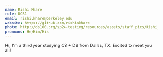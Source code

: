 ```yaml
---
name: Rishi Khare
role: UCS1
email: rishi.khare@berkeley.edu
website: https://github.com/rishiskhare
photo: http://ds100.org/sp24-testing/resources/assets/staff_pics/Rishi_Khare.png
pronouns: He/Him/His
---
```

Hi, I'm a third year studying CS + DS from Dallas, TX. Excited to meet you all!
